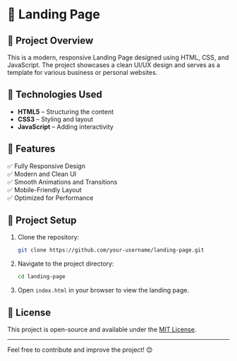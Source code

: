 # 🚀 Landing Page

## 📌 Project Overview

This is a modern, responsive Landing Page designed using HTML, CSS, and JavaScript. The project showcases a clean UI/UX design and serves as a template for various business or personal websites.

## 🔧 Technologies Used

- **HTML5** – Structuring the content
- **CSS3** – Styling and layout
- **JavaScript** – Adding interactivity

## 🎯 Features

✅ Fully Responsive Design  
✅ Modern and Clean UI  
✅ Smooth Animations and Transitions  
✅ Mobile-Friendly Layout  
✅ Optimized for Performance  

## 📂 Project Setup

1. Clone the repository:
   ```bash
   git clone https://github.com/your-username/landing-page.git
   ```
2. Navigate to the project directory:
   ```bash
   cd landing-page
   ```
3. Open `index.html` in your browser to view the landing page.


## 📜 License
This project is open-source and available under the [MIT License](LICENSE).

---

Feel free to contribute and improve the project! 😊

